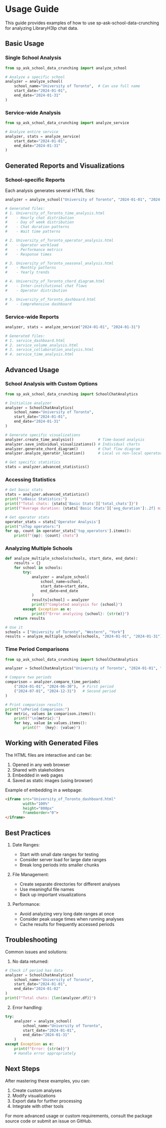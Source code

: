 # Usage Guide

This guide provides examples of how to use sp-ask-school-data-crunching for analyzing LibraryH3lp chat data.

## Basic Usage

### Single School Analysis
```python
from sp_ask_school_data_crunching import analyze_school

# Analyze a specific school
analyzer = analyze_school(
    school_name="University of Toronto",  # Can use full name
    start_date="2024-01-01",
    end_date="2024-01-31"
)
```

### Service-wide Analysis
```python
from sp_ask_school_data_crunching import analyze_service

# Analyze entire service
analyzer, stats = analyze_service(
    start_date="2024-01-01",
    end_date="2024-01-31"
)
```

## Generated Reports and Visualizations

### School-specific Reports
Each analysis generates several HTML files:
```python
analyzer = analyze_school("University of Toronto", "2024-01-01", "2024-01-31")

# Generated files:
# 1. University_of_Toronto_time_analysis.html
#    - Hourly chat distribution
#    - Day of week distribution
#    - Chat duration patterns
#    - Wait time patterns

# 2. University_of_Toronto_operator_analysis.html
#    - Operator workload
#    - Performance metrics
#    - Response times

# 3. University_of_Toronto_seasonal_analysis.html
#    - Monthly patterns
#    - Yearly trends

# 4. University_of_Toronto_chord_diagram.html
#    - Inter-institutional chat flows
#    - Operator distribution

# 5. University_of_Toronto_dashboard.html
#    - Comprehensive dashboard
```

### Service-wide Reports
```python
analyzer, stats = analyze_service("2024-01-01", "2024-01-31")

# Generated files:
# 1. service_dashboard.html
# 2. service_volume_analysis.html
# 3. service_collaboration_analysis.html
# 4. service_time_analysis.html
```

## Advanced Usage

### School Analysis with Custom Options
```python
from sp_ask_school_data_crunching import SchoolChatAnalytics

# Initialize analyzer
analyzer = SchoolChatAnalytics(
    school_name="University of Toronto",
    start_date="2024-01-01",
    end_date="2024-01-31"
)

# Generate specific visualizations
analyzer.create_time_analysis()           # Time-based analysis
analyzer.save_individual_visualizations() # Individual charts
analyzer.generate_chord_diagram()         # Chat flow diagram
analyzer.analyze_operator_location()      # Local vs non-local operators

# Get specific statistics
stats = analyzer.advanced_statistics()
```

### Accessing Statistics
```python
# Get basic stats
stats = analyzer.advanced_statistics()
print("\nBasic Statistics:")
print(f"Total chats: {stats['Basic Stats']['total_chats']}")
print(f"Average duration: {stats['Basic Stats']['avg_duration']:.2f} minutes")

# Get operator stats
operator_stats = stats['Operator Analysis']
print("\nTop operators:")
for op, count in operator_stats['top_operators'].items():
    print(f"{op}: {count} chats")
```

### Analyzing Multiple Schools
```python
def analyze_multiple_schools(schools, start_date, end_date):
    results = {}
    for school in schools:
        try:
            analyzer = analyze_school(
                school_name=school,
                start_date=start_date,
                end_date=end_date
            )
            results[school] = analyzer
            print(f"Completed analysis for {school}")
        except Exception as e:
            print(f"Error analyzing {school}: {str(e)}")
    return results

# Use it
schools = ["University of Toronto", "Western", "York"]
results = analyze_multiple_schools(schools, "2024-01-01", "2024-01-31")
```

### Time Period Comparisons
```python
from sp_ask_school_data_crunching import SchoolChatAnalytics

analyzer = SchoolChatAnalytics("University of Toronto", "2024-01-01", "2024-12-31")

# Compare two periods
comparison = analyzer.compare_time_periods(
    ("2024-01-01", "2024-06-30"),  # First period
    ("2024-07-01", "2024-12-31")   # Second period
)

# Print comparison results
print("\nPeriod Comparison:")
for metric, values in comparison.items():
    print(f"\n{metric}:")
    for key, value in values.items():
        print(f"  {key}: {value}")
```

## Working with Generated Files

The HTML files are interactive and can be:
1. Opened in any web browser
2. Shared with stakeholders
3. Embedded in web pages
4. Saved as static images (using browser)

Example of embedding in a webpage:
```html
<iframe src="University_of_Toronto_dashboard.html" 
        width="100%" 
        height="800px" 
        frameborder="0">
</iframe>
```

## Best Practices

1. Date Ranges:
   - Start with small date ranges for testing
   - Consider server load for large date ranges
   - Break long periods into smaller chunks

2. File Management:
   - Create separate directories for different analyses
   - Use meaningful file names
   - Back up important visualizations

3. Performance:
   - Avoid analyzing very long date ranges at once
   - Consider peak usage times when running analyses
   - Cache results for frequently accessed periods

## Troubleshooting

Common issues and solutions:

1. No data returned:
```python
# Check if period has data
analyzer = SchoolChatAnalytics(
    school_name="University of Toronto",
    start_date="2024-01-01",
    end_date="2024-01-02"
)
print(f"Total chats: {len(analyzer.df)}")
```

2. Error handling:
```python
try:
    analyzer = analyze_school(
        school_name="University of Toronto",
        start_date="2024-01-01",
        end_date="2024-01-31"
    )
except Exception as e:
    print(f"Error: {str(e)}")
    # Handle error appropriately
```

## Next Steps

After mastering these examples, you can:
1. Create custom analyses
2. Modify visualizations
3. Export data for further processing
4. Integrate with other tools

For more advanced usage or custom requirements, consult the package source code or submit an issue on GitHub.